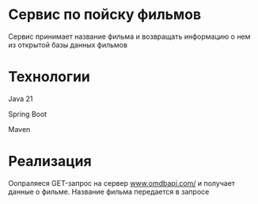# **Сервис по пойску фильмов**

Сервис  принимает название фильма и возвращать информацию о нем из открытой базы данных фильмов

# **Технологии**

Java 21

Spring Boot

Maven


# **Реализация**
Оопраляеся GET-запрос на сервер www.omdbapi.com/ и получает данные о фильме. Название фильма передается в запросе 
